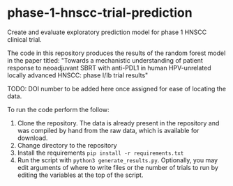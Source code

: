 # phase-1-hnscc-trial-prediction
Create and evaluate exploratory prediction model for phase 1 HNSCC clinical trial.

The code in this repository produces the results of the random forest model in the paper titled: "Towards a mechanistic understanding of patient response to neoadjuvant SBRT with anti-PDL1 in human HPV-unrelated locally advanced HNSCC: phase I/Ib trial results"

TODO:
DOI number to be added here once assigned for ease of locating the data.

To run the code perform the follow:

1) Clone the repository. The data is already present in the repository and was compiled by hand from the raw data, which is available for download.
2) Change directory to the repository
3) Install the requirements `pip install -r requirements.txt`
4) Run the script with `python3 generate_results.py`. Optionally, you may edit arguments of where to write files or the number of trials to run by editing the variables at the top of the script.
